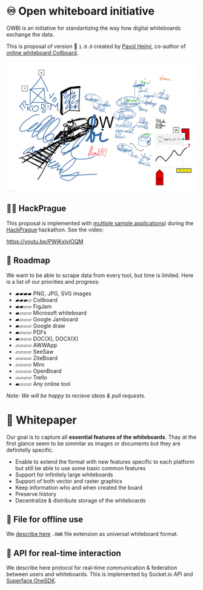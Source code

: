 # ♾️ Open whiteboard initiative

OWBI is an initiative for standartizing the way how digital whiteboards exchange the data.

This is proposal of version 🍂 `1.0.0` created by [Pavol Hejný](https://pavolhejny.com), co-author of [online whiteboard Collboard](https://collboard.com).

![OWBI](./assets/wallpaper.crop.png)

## 🐱‍👤 HackPrague

This proposal is implemented with [multiple sample applications](/applications)) during the [HackPrague](https://www.hackprague.com/hackathon2021) hackathon. See the video:

https://youtu.be/PWjKxIvIOQM


## 🚵 Roadmap

We want to be able to scrape data from every tool, but time is limited. Here is a list of our priorities and progress:

-   ▰▰▰▰ PNG, JPG, SVG images
-   ▰▰▰▱ Collboard
-   ▰▰▱▱ FigJam
-   ▰▱▱▱ Microsoft whiteboard
-   ▰▱▱▱ Google Jamboard
-   ▰▱▱▱ Google draw
-   ▰▱▱▱ PDFs
-   ▰▱▱▱ DOC(X), DOCX(X)
-   ▱▱▱▱ AWWApp
-   ▱▱▱▱ SeeSaw
-   ▱▱▱▱ ZiteBoard
-   ▱▱▱▱ Miro
-   ▱▱▱▱ OpenBoard
-   ▱▱▱▱ Trello
-   ▰▱▱▱ Any online tool

_Note: We will be happy to recieve ideas & pull requests._

# 📝 Whitepaper

Our goal is to capture all **essential features of the whiteboards**. Thay at the first glance seem to be simmilar as images or documents but they are definitelly specific.

-   Enable to extend the format with new features specific to each platform but still be able to use some basic common features
-   Support for infinitely large whiteboards
-   Support of both vector and raster graphics
-   Keep information who and when created the board
-   Preserve history
-   Decentralize & distribute storage of the whiteboards

## 📁 File for offline use

We [describe here](/applications/file-parser/src/WhiteboardFile.ts) `.OWB` file extension as universal whiteboard format.

<!--TODO: Describe it-->

## 🔗 API for real-time interaction

We describe here protocol for real-time communication & federation between users and whiteboards.
This is implemented by Socket.io API and [Superface OneSDK](https://superface.ai/).
